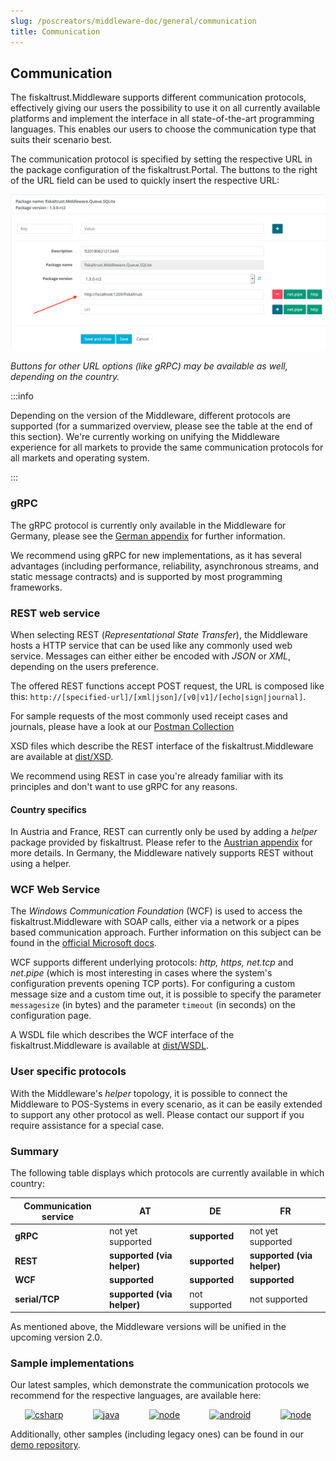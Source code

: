 ```yaml
---
slug: /poscreators/middleware-doc/general/communication
title: Communication
---
```


## Communication
The fiskaltrust.Middleware supports different communication protocols, effectively giving our users the possibility to use it on all currently available platforms and implement the interface in all state-of-the-art programming languages. This enables our users to choose the communication type that suits their scenario best.

The communication protocol is specified by setting the respective URL in the package configuration of the fiskaltrust.Portal. The buttons to the right of the URL field can be used to quickly insert the respective URL:

![queue-configuration](./images/url-configuration.png)

_Buttons for other URL options (like gRPC) may be available as well, depending on the country._

:::info

Depending on the version of the Middleware, different protocols are supported (for a summarized overview, please see the table at the end of this section). We're currently working on unifying the Middleware experience for all markets to provide the same communication protocols for all markets and operating system.

:::

### gRPC
The gRPC protocol is currently only available in the Middleware for Germany, please see the [German appendix](../../appendix-de-kassensichv/communication/communication.md) for further information.

We recommend using gRPC for new implementations, as it has several advantages (including performance, reliability, asynchronous streams, and static message contracts) and is supported by most programming frameworks.

### REST web service
When selecting REST (_Representational State Transfer_), the Middleware hosts a HTTP service that can be used like any commonly used web service. Messages can either either be encoded with _JSON_ or _XML_, depending on the users preference.

The offered REST functions accept POST request, the URL is composed like this: `http://[specified-url]/[xml|json]/[v0|v1]/[echo|sign|journal]`.

For sample requests of the most commonly used receipt cases and journals, please have a look at our [Postman Collection](https://github.com/fiskaltrust/middleware-demo-postman)

XSD files which describe the REST interface of the fiskaltrust.Middleware are available at [dist/XSD](https://github.com/fiskaltrust/interface-doc/tree/master/dist/XSD).

We recommend using REST in case you're already familiar with its principles and don't want to use gRPC for any reasons.

#### Country specifics
In Austria and France, REST can currently only be used by adding a _helper_ package provided by fiskaltrust. Please refer to the [Austrian appendix](../../appendix-at-rksv/communication/communication.md) for more details. In Germany, the Middleware natively supports REST without using a helper.

### WCF Web Service
The _Windows Communication Foundation_ (WCF) is used to access the fiskaltrust.Middleware with SOAP calls, either via a network or a pipes based communication approach. Further information on this subject can be found in the [official Microsoft docs](https://docs.microsoft.com/en-us/dotnet/framework/wcf/bindings).

WCF supports different underlying protocols: _http, https, net.tcp_ and _net.pipe_ (which is most interesting in cases where the system's configuration prevents opening TCP ports). For configuring a custom message size and a custom time out, it is possible to specify the parameter `messagesize` (in bytes) and the parameter `timeout` (in seconds) on the configuration page.

A WSDL file which describes the WCF interface of the fiskaltrust.Middleware is available at [dist/WSDL](https://github.com/fiskaltrust/interface-doc/tree/master/dist/WSDL).

### User specific protocols
With the Middleware's _helper_ topology, it is possible to connect the Middleware to POS-Systems in every scenario, as it can be easily extended to support any other protocol as well. Please contact our support if you require assistance for a special case.

### Summary
The following table displays which protocols are currently available in which country:

| Communication service | AT                         | DE            | FR                         |
|-----------------------|----------------------------|---------------|----------------------------|
| **gRPC**              | not yet supported          | **supported** | not yet supported          |
| **REST**              | **supported (via helper)** | **supported** | **supported (via helper)** |
| **WCF**               | **supported**              | **supported** | **supported**              |
| **serial/TCP**        | **supported (via helper)** | not supported | not supported              |

As mentioned above, the Middleware versions will be unified in the upcoming version 2.0. 

### Sample implementations
Our latest samples, which demonstrate the communication protocols we recommend for the respective languages, are available here:
<p align="center">
  <a href="https://github.com/fiskaltrust/middleware-demo-dotnet"><img src="https://upload.wikimedia.org/wikipedia/commons/thumb/1/13/C-Sharp.png/100px-C-Sharp.png" alt="csharp" /></a>&nbsp;&nbsp;&nbsp;&nbsp;&nbsp;&nbsp;&nbsp;&nbsp;&nbsp;&nbsp;&nbsp;
  <a href="https://github.com/fiskaltrust/middleware-demo-java"><img src="https://upload.wikimedia.org/wikiversity/de/thumb/b/b8/Java_cup.svg/100px-Java_cup.svg.png" alt="java" /></a>&nbsp;&nbsp;&nbsp;&nbsp;&nbsp;&nbsp;&nbsp;&nbsp;&nbsp;&nbsp;&nbsp;
  <a href="https://github.com/fiskaltrust/middleware-demo-node"><img src="https://upload.wikimedia.org/wikipedia/commons/thumb/d/d9/Node.js_logo.svg/100px-Node.js_logo.svg.png" alt="node" /></a>&nbsp;&nbsp;&nbsp;&nbsp;&nbsp;&nbsp;&nbsp;&nbsp;&nbsp;&nbsp;&nbsp;
  <a href="https://github.com/fiskaltrust/middleware-demo-android"><img src="https://upload.wikimedia.org/wikipedia/commons/thumb/d/d7/Android_robot.svg/100px-Android_robot.svg.png" alt="android" /></a>&nbsp;&nbsp;&nbsp;&nbsp;&nbsp;&nbsp;&nbsp;&nbsp;&nbsp;&nbsp;&nbsp;
  <a href="https://github.com/fiskaltrust/middleware-demo-postman"><img src="https://avatars3.githubusercontent.com/u/10251060?s=100&v=4" alt="node" /></a>
</p>

Additionally, other samples (including legacy ones) can be found in our [demo repository](https://github.com/fiskaltrust/demo).